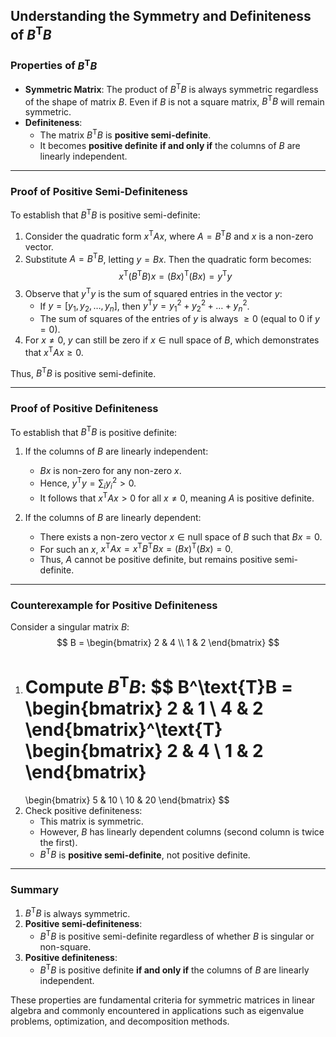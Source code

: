 ## Understanding the Symmetry and Definiteness of $B^\text{T}B$

### Properties of $B^\text{T}B$
- **Symmetric Matrix**: The product of $B^\text{T}B$ is always symmetric regardless of the shape of matrix $B$. Even if $B$ is not a square matrix, $B^\text{T}B$ will remain symmetric.
- **Definiteness**:
  - The matrix $B^\text{T}B$ is **positive semi-definite**.
  - It becomes **positive definite** **if and only if** the columns of $B$ are linearly independent.

---

### Proof of Positive Semi-Definiteness
To establish that $B^\text{T}B$ is positive semi-definite:
1. Consider the quadratic form $x^\text{T}Ax$, where $A = B^\text{T}B$ and $x$ is a non-zero vector.
2. Substitute $A = B^\text{T}B$, letting $y = Bx$. Then the quadratic form becomes:
    $$
    x^\text{T}(B^\text{T}B)x = (Bx)^\text{T}(Bx) = y^\text{T}y
    $$
3. Observe that $y^\text{T}y$ is the sum of squared entries in the vector $y$:
    - If $y = [y_1, y_2, \dots, y_n]$, then $y^\text{T}y = y_1^2 + y_2^2 + \dots + y_n^2$.
    - The sum of squares of the entries of $y$ is always $\geq 0$ (equal to 0 if $y = 0$).
4. For $x \neq 0$, $y$ can still be zero if $x \in \text{null space of } B$, which demonstrates that $x^\text{T}Ax \geq 0$.

Thus, $B^\text{T}B$ is positive semi-definite.

---

### Proof of Positive Definiteness
To establish that $B^\text{T}B$ is positive definite:
1. If the columns of $B$ are linearly independent:
   - $Bx$ is non-zero for any non-zero $x$.
   - Hence, $y^\text{T}y = \sum_{i} y_i^2 > 0$.
   - It follows that $x^\text{T}Ax > 0$ for all $x \neq 0$, meaning $A$ is positive definite.

2. If the columns of $B$ are linearly dependent:
   - There exists a non-zero vector $x \in \text{null space of } B$ such that $Bx = 0$.
   - For such an $x$, $x^\text{T}Ax = x^\text{T}B^\text{T}Bx = (Bx)^\text{T}(Bx) = 0$.
   - Thus, $A$ cannot be positive definite, but remains positive semi-definite.

---

### Counterexample for Positive Definiteness
Consider a singular matrix $B$:
$$
B =
\begin{bmatrix}
2 & 4 \\
1 & 2
\end{bmatrix}
$$
1. Compute $B^\text{T}B$:
   $$
   B^\text{T}B = 
   \begin{bmatrix}
   2 & 1 \\
   4 & 2
   \end{bmatrix}^\text{T}
   \begin{bmatrix}
   2 & 4 \\
   1 & 2
   \end{bmatrix}
   =
   \begin{bmatrix}
   5 & 10 \\
   10 & 20
   \end{bmatrix}
   $$
2. Check positive definiteness:
    - This matrix is symmetric.
    - However, $B$ has linearly dependent columns (second column is twice the first).
    - $B^\text{T}B$ is **positive semi-definite**, not positive definite.

---

### Summary
1. $B^\text{T}B$ is always symmetric.
2. **Positive semi-definiteness**:
   - $B^\text{T}B$ is positive semi-definite regardless of whether $B$ is singular or non-square.
3. **Positive definiteness**:
   - $B^\text{T}B$ is positive definite **if and only if** the columns of $B$ are linearly independent.

These properties are fundamental criteria for symmetric matrices in linear algebra and commonly encountered in applications such as eigenvalue problems, optimization, and decomposition methods.